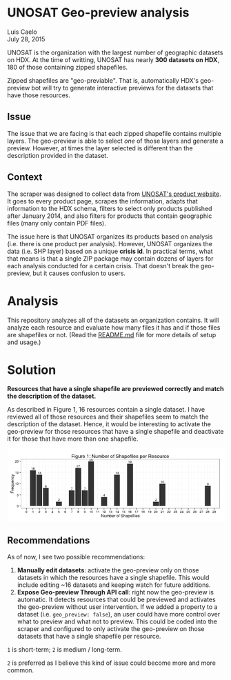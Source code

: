 # UNOSAT Geo-preview analysis
Luis Caelo  
July 28, 2015  


UNOSAT is the organization with the largest number of geographic datasets on HDX. At the time of writting, UNOSAT has nearly **300 datasets on HDX**, 180 of those containing zipped shapefiles. 

Zipped shapefiles are "geo-previable". That is, automatically HDX's geo-preview bot will try to generate interactive previews for the datasets that have those resources. 

## Issue
The issue that we are facing is that each zipped shapefile contains multiple layers. The geo-preview is able to select *one* of those layers and generate a preview. However, at times the layer selected is different than the description provided in the dataset.

## Context
The scraper was designed to collect data from [UNOSAT's product website](http://www.unitar.org/unosat/). It goes to every product page, scrapes the information, adapts that information to the HDX schema, filters to select only products published after January 2014, and also filters for products that contain geographic files (many only contain PDF files).

The issue here is that UNOSAT organizes its products based on analysis (i.e. there is one product per analysis). However, UNOSAT organizes the data (i.e. SHP layer) based on a unique **crisis id**. In practical terms, what that means is that a single ZIP package may contain dozens of layers for each analysis conducted for a certain crisis. That doesn't break the geo-preview, but it causes confusion to users.

# Analysis
This repository analyzes all of the datasets an organization contains. It will analyze each resource and evaluate how many files it has and if those files are shapefiles or not. (Read the [README.md](../README.md) file for more details of setup and usage.)

# Solution

**Resources that have a single shapefile are previewed correctly and match the description of the dataset.**

As described in Figure 1, 16 resources contain a single dataset. I have reviewed all of those resources and their shapefiles seem to match the description of the dataset. Hence, it would be interesting to activate the geo-preview for those resources that have a single shapefile and deactivate it for those that have more than one shapefile.

![](analysis-copy_files/figure-html/unnamed-chunk-2-1.png) 

## Recommendations

As of now, I see two possible recommendations:

1. **Manually edit datasets**: activate the geo-preview only on those datasets in which the resources have a single shapefile. This would include editing ~16 datasets and keeping watch for future additions. 
2. **Expose Geo-preview Through API call**: right now the geo-preview is automatic. It detects resources that could be previewed and activates the geo-preview without user intervention. If we added a property to a dataset (i.e. `geo_preview: false`), an user could have more control over what to preview and what not to preview. This could be coded into the scraper and configured to only activate the geo-preview on those datasets that have a single shapefile per resource.

`1` is short-term; `2` is medium / long-term. 

`2` is preferred as I believe this kind of issue could become more and more common.
